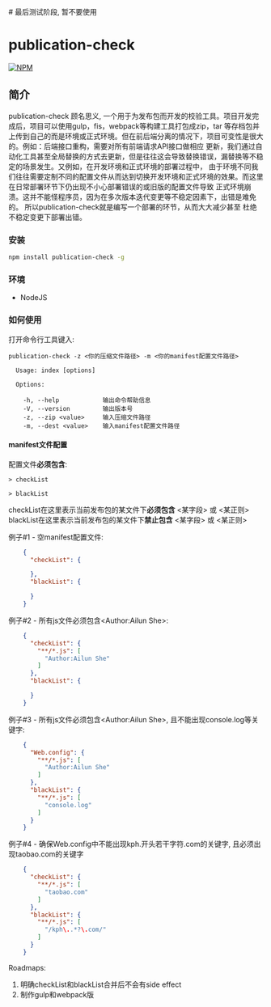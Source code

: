 # 最后测试阶段, 暂不要使用

# publication-check
[![NPM](https://nodei.co/npm/publication-check.png)](https://www.npmjs.com/package/publication-check)

## 简介
publication-check 顾名思义, 一个用于为发布包而开发的校验工具。项目开发完成后，项目可以使用gulp，fis，webpack等构建工具打包成zip，tar
等存档包并上传到自己的而是环境或正式环境。但在前后端分离的情况下，项目可变性是很大的。例如：后端接口重构，需要对所有前端请求API接口做相应
更新，我们通过自动化工具甚至全局替换的方式去更新，但是往往这会导致替换错误，漏替换等不稳定的场景发生。又例如，在开发环境和正式环境的部署过程中，
由于环境不同我们往往需要定制不同的配置文件从而达到切换开发环境和正式环境的效果。而这里在日常部署环节下仍出现不小心部署错误的或旧版的配置文件导致
正式环境崩溃。这并不能怪程序员，因为在多次版本迭代变更等不稳定因素下，出错是难免的。 所以publication-check就是编写一个部署的环节，从而大大减少甚至
杜绝不稳定变更下部署出错。

### 安装
```bash
npm install publication-check -g
```

### 环境
* NodeJS

### 如何使用

打开命令行工具键入:

`publication-check -z <你的压缩文件路径> -m <你的manifest配置文件路径>`

```
  Usage: index [options]

  Options:

    -h, --help            输出命令帮助信息
    -V, --version         输出版本号
    -z, --zip <value>     输入压缩文件路径
    -m, --dest <value>    输入manifest配置文件路径
```
#### manifest文件配置
配置文件<b>必须包含</b>:
    
    > checkList
    
    > blackList

checkList在这里表示当前发布包的某文件下<b>必须包含</b> <某字段> 或 <某正则>
blackList在这里表示当前发布包的某文件下<b>禁止包含</b> <某字段> 或 <某正则>

例子#1 - 空manifest配置文件:
```json
    {
      "checkList": {

      },
      "blackList": {

      }
    }
```

例子#2 - 所有js文件必须包含<Author:Ailun She>:
```json
    {
      "checkList": {
        "**/*.js": [
          "Author:Ailun She"
        ]
      },
      "blackList": {

      }
    }
```

例子#3 - 所有js文件必须包含<Author:Ailun She>, 且不能出现console.log等关键字:
```json
    {
      "Web.config": {
        "**/*.js": [
          "Author:Ailun She"
        ]
      },
      "blackList": {
        "**/*.js": [
          "console.log"
        ]
      }
    }
```

例子#4 - 确保Web.config中不能出现kph.开头若干字符.com的关键字, 且必须出现taobao.com的关键字
```json
    {
      "checkList": {
        "**/*.js": [
          "taobao.com"
        ]
      },
      "blackList": {
        "**/*.js": [
          "/kph\..*?\.com/"
        ]
      }
    }
```
Roadmaps:
1. 明确checkList和blackList合并后不会有side effect
2. 制作gulp和webpack版
